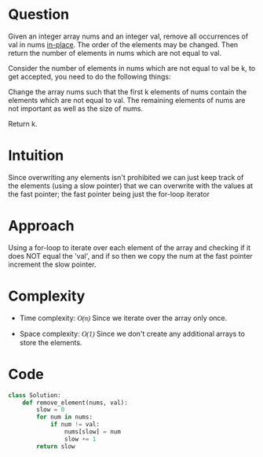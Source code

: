 # Question
Given an integer array nums and an integer val, remove all occurrences of val in
nums <a href="https://en.wikipedia.org/wiki/In-place_algorithm">in-place</a>.
The order of the elements may be changed. Then return the number of elements in
nums which are not equal to val.

Consider the number of elements in nums which are not equal to val be k, to get
accepted, you need to do the following things:

Change the array nums such that the first k elements of nums contain the elements
which are not equal to val. The remaining elements of nums are not important as
well as the size of nums. 

Return k.


# Intuition
Since overwriting any elements isn't prohibited we can just keep track of the elements
(using a slow pointer) that we can overwrite with the values at the fast pointer; the
fast pointer being just the for-loop iterator

# Approach
Using a for-loop to iterate over each element of the array and checking if it does NOT
equal the 'val', and if so then we copy the num at the fast pointer increment
the slow pointer.

# Complexity
- Time complexity:
<span style="font-family: cursive;">*O(n)*</span> Since we iterate over the array only once.

- Space complexity:
<span style="font-family: cursive;">*O(1)*</span> Since we don't create any additional arrays to store the elements.

# Code
```python
class Solution:
    def remove_element(nums, val):
        slow = 0
        for num in nums:
            if num != val:
                nums[slow] = num
                slow += 1
        return slow

```